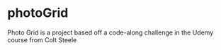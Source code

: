 # photoGrid
Photo Grid is a project based off a code-along challenge in the Udemy course from Colt Steele
